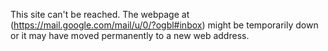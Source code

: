 This site can't be reached. The webpage at (https://mail.google.com/mail/u/0/?ogbl#inbox) might be temporarily down or it may have moved permanently to a new web address. 